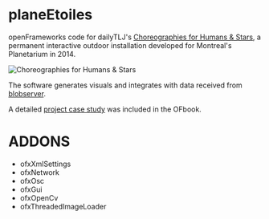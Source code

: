 planeEtoiles
============

openFrameworks code for dailyTLJ's [Choreographies for Humans & Stars](http://www.dailytouslesjours.com/project/choregraphies-pour-des-humains-et-des-etoiles/), a permanent interactive outdoor installation developed for Montreal's Planetarium in 2014.

![Choreographies for Humans & Stars](https://raw.githubusercontent.com/evsc/planeEtoiles/master/revolutionsatplane.jpg)

The software generates visuals and integrates with data received from [blobserver](https://github.com/paperManu/blobserver).

A detailed [project case study](https://openframeworks.cc/ofBook/chapters/project_eva.html) was included in the OFbook.


ADDONS
======
- ofxXmlSettings
- ofxNetwork
- ofxOsc
- ofxGui
- ofxOpenCv
- ofxThreadedImageLoader
